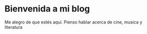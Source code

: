 # Bienvenida a mi blog

Me alegro de que estés aquí. Pienso hablar acerca de cine, musica y literatura
